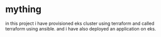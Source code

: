 # mything


in this project i have provisioned eks cluster using terraform and called terraform using ansible.
and i have also deployed an application on eks.
